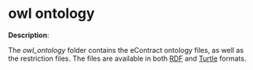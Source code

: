 # owl ontology

**Description**:

 The *owl_ontology* folder contains the eContract ontology files, as well as the restriction files. The files are available in both [RDF](https://www.w3.org/RDF/) and [Turtle](https://www.w3.org/TR/turtle/) formats. 



